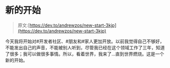 # 新的开始

> 原文:[https://dev.to/andrewzos/new-start-3kjp](https://dev.to/andrewzos/new-start-3kjp)

今天我将开始对#开发者社区、#朋友和#家人更加开放。以前我觉得自己不够好，不能发出自己的声音，不能被别人听到，尽管我已经在这个领域工作了三年，知道了很多；我可以做很多事情。所以，看着世界，我来了...直到世界燃烧。这是一个新的开始。
